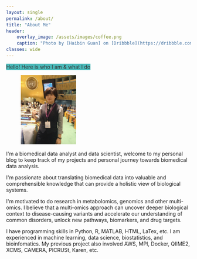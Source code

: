 ```yaml
---
layout: single
permalink: /about/
title: "About Me"
header:
    overlay_image: /assets/images/coffee.png
    caption: "Photo by [Haibin Guan] on [Dribbble](https://dribbble.com/shots/14740316-Coffee-To-Go)"
classes: wide
---
```


<mark style="background-color:#1faaaa;opacity:0.8;">Hello! Here is who I am & what I do</mark>

<figure style="width: 30%" class="align-right">
  <img src="/assets/images/me.JPG" alt="">
</figure>
I'm a biomedical data analyst and data scientist, welcome to my personal blog to keep track of my projects and personal journey towards biomedical data analysis.

I'm passionate about translating biomedical data into valuable and comprehensible knowledge that can provide a holistic view of biological systems.

I'm motivated to do research in metabolomics, genomics and other multi-omics. I believe that a multi-omics approach can uncover deeper biological context to disease-causing variants and accelerate our understanding of common disorders,
unlock new pathways, biomarkers, and drug targets.

I have programming skills in Python, R, MATLAB, HTML, LaTex, etc. I am experienced in machine learning, data science, biostatistics, and bioinfomatics. My previous project also involved AWS, MPI, Docker, QIIME2, XCMS, CAMERA, PICRUSt, Karen, etc.
